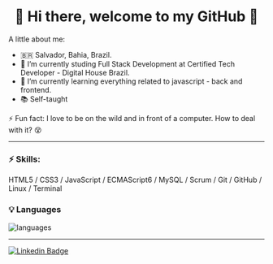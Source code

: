 <h1 align="center">
👋 Hi there, welcome to my GitHub 🚀
</h1>

A little about me:

- 🇧🇷 Salvador, Bahia, Brazil.
- 🔭 I’m currently studing Full Stack Development at Certified Tech Developer - Digital House Brazil.
- 🌱 I’m currently learning everything related to javascript - back and frontend.
- 📚 Self-taught


⚡ Fun fact: I love to be on the wild and in front of a computer. How to deal with it? 😵

<hr>

### ⚡ Skills:

HTML5 / CSS3 / JavaScript / ECMAScript6 / MySQL / Scrum / Git / GitHub / Linux / Terminal


### 💡 Languages
![languages](https://github-readme-stats.vercel.app/api/top-langs/?username=tuliopxavier&hide=scss&layout=compact&theme=cobalt&title_color=2ED3EA)

<hr>

[![Linkedin Badge](https://img.shields.io/badge/-LinkedIn-blue?style=flat-square&logo=Linkedin&logoColor=white&link=https://www.linkedin.com/in/tuliopxavier/)](https://www.linkedin.com/in/tuliopxavier/)
